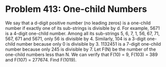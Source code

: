 # Problem 413: One-child Numbers
We say that a d-digit positive number (no leading zeros) is a one-child
number if exactly one of its sub-strings is divisible by d. For example,
5671 is a 4-digit one-child number. Among all its sub-strings 5, 6, 7,
1, 56, 67, 71, 567, 671 and 5671, only 56 is divisible by 4. Similarly,
104 is a 3-digit one-child number because only 0 is divisible by 3.
1132451 is a 7-digit one-child number because only 245 is divisible by
7. Let F(N) be the number of the one-child numbers less than N. We can
verify that F(10) = 9, F(103) = 389 and F(107) = 277674. Find F(1019).

